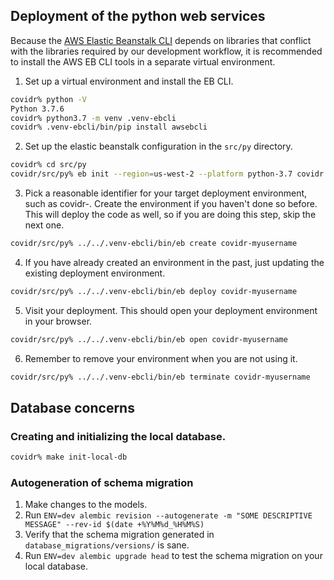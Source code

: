 ## Deployment of the python web services

Because the [AWS Elastic Beanstalk CLI](https://github.com/aws/aws-elastic-beanstalk-cli) depends on libraries that conflict with the libraries required by our development workflow, it is recommended to install the AWS EB CLI tools in a separate virtual environment.

1. Set up a virtual environment and install the EB CLI.
```bash
covidr% python -V
Python 3.7.6
covidr% python3.7 -m venv .venv-ebcli
covidr% .venv-ebcli/bin/pip install awsebcli
```
2. Set up the elastic beanstalk configuration in the `src/py` directory.
```bash
covidr% cd src/py
covidr/src/py% eb init --region=us-west-2 --platform python-3.7 covidr
```
3. Pick a reasonable identifier for your target deployment environment, such as covidr-<your-user-name>.  Create the environment if you haven't done so before.  This will deploy the code as well, so if you are doing this step, skip the next one.
```bash
covidr/src/py% ../../.venv-ebcli/bin/eb create covidr-myusername
```
4. If you have already created an environment in the past, just updating the existing deployment environment.
```bash
covidr/src/py% ../../.venv-ebcli/bin/eb deploy covidr-myusername
```
5. Visit your deployment.  This should open your deployment environment in your browser.
```bash
covidr/src/py% ../../.venv-ebcli/bin/eb open covidr-myusername
```
6. Remember to remove your environment when you are not using it.
```bash
covidr/src/py% ../../.venv-ebcli/bin/eb terminate covidr-myusername
```

## Database concerns

### Creating and initializing the local database.
```bash
covidr% make init-local-db
```

### Autogeneration of schema migration

1. Make changes to the models.
2. Run `ENV=dev alembic revision --autogenerate -m "SOME DESCRIPTIVE MESSAGE" --rev-id $(date +%Y%M%d_%H%M%S)`
3. Verify that the schema migration generated in `database_migrations/versions/` is sane.
4. Run `ENV=dev alembic upgrade head` to test the schema migration on your local database.

